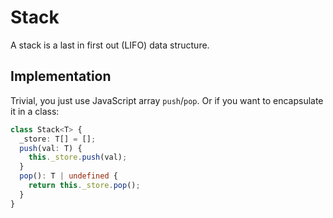 # Stack
A stack is a last in first out (LIFO) data structure.

## Implementation 
Trivial, you just use JavaScript array `push`/`pop`. Or if you want to encapsulate it in a class:

```ts
class Stack<T> {
  _store: T[] = [];
  push(val: T) {
    this._store.push(val);
  }
  pop(): T | undefined {
    return this._store.pop();
  }
}
```
